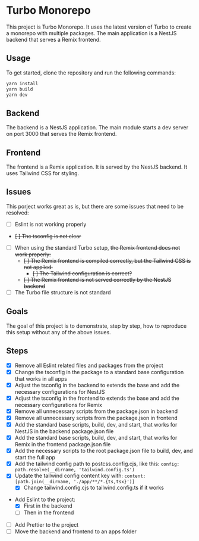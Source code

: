 # Turbo Monorepo

This project is Turbo Monorepo. It uses the latest version of Turbo to create a monorepo with
multiple packages. The main application is a NestJS backend that serves a Remix frontend.

## Usage

To get started, clone the repository and run the following commands:

```bash
yarn install
yarn build
yarn dev
```

## Backend

The backend is a NestJS application. The main module starts a dev server on port 3000 that serves
the Remix frontend.

## Frontend

The frontend is a Remix application. It is served by the NestJS backend. It uses Tailwind CSS for
styling.

## Issues

This porject works great as is, but there are some issues that need to be resolved:

- [ ] Eslint is not working properly
- ~~[ ] The tsconfig is not clear~~
- [ ] When using the standard Turbo setup, ~~the Remix frontend does not work properly:~~
  - ~~[ ] The Remix frontend is compiled correctly, but the Tailwind CSS is not applied:~~
    - ~~[ ] The Tailwind configuration is correct?~~
  - ~~[ ] The Remix frontend is not served correctly by the NestJS backend~~
- [ ] The Turbo file structure is not standard

## Goals

The goal of this project is to demonstrate, step by step, how to reproduce this setup without any of
the above issues.

## Steps

- [x] Remove all Eslint related files and packages from the project
- [x] Change the tsconfig in the package to a standard base configuration that works in all apps
- [x] Adjust the tsconfig in the backend to extends the base and add the necessary configurations
      for NestJS
- [x] Adjust the tsconfig in the frontend to extends the base and add the necessary configurations
      for Remix
- [x] Remove all unnecessary scripts from the package.json in backend
- [x] Remove all unnecessary scripts from the package.json in frontend
- [x] Add the standard base scripts, build, dev, and start, that works for NestJS in the backend
      package.json file
- [x] Add the standard base scripts, build, dev, and start, that works for Remix in the frontend
      package.json file
- [x] Add the necessary scripts to the root package.json file to build, dev, and start the full app
- [x] Add the tailwind config path to postcss.config.cjs, like this:
      `config: path.resolve(__dirname, 'tailwind.config.ts')`
- [x] Update the tailwind config content key with:
      `content: [path.join(__dirname, './app/**/*.{ts,tsx}')]`
  - [x] Change tailwind.config.cjs to tailwind.config.ts if it works
- Add Eslint to the project:
  - [x] First in the backend
  - [ ] Then in the frontend
- [ ] Add Prettier to the project
- [ ] Move the backend and frontend to an apps folder
